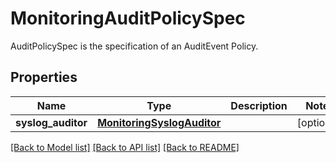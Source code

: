 # MonitoringAuditPolicySpec

AuditPolicySpec is the specification of an AuditEvent Policy.
## Properties
Name | Type | Description | Notes
------------ | ------------- | ------------- | -------------
**syslog_auditor** | [**MonitoringSyslogAuditor**](MonitoringSyslogAuditor.md) |  | [optional] 

[[Back to Model list]](../README.md#documentation-for-models) [[Back to API list]](../README.md#documentation-for-api-endpoints) [[Back to README]](../README.md)


